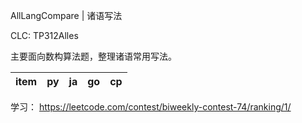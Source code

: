 AllLangCompare | 诸语写法

CLC: TP312Alles

主要面向数构算法题，整理诸语常用写法。

item|py|ja|go|cp
-|-|-|-|-

学习：  https://leetcode.com/contest/biweekly-contest-74/ranking/1/

